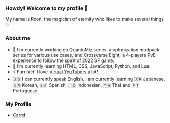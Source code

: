 ### Howdy! Welcome to my profile 👋
My name is Roon, the magician of eternity who likes to make several things ✨

### About me
- 🔭 I’m currently working on QuantuMiz series, a optimization modpack series for various use cases, and Crossverse Eight, a 4-players PvE experience to follow the spirit of 2022 SF game.
- 🌱 I’m currently learning HTML, CSS, JavaScript, Python, and Lua.
- ⚡ Fun fact: I love [Virtual YouTubers](https://virtualyoutuber.fandom.com/wiki/Virtual_YouTuber_Wiki) a lot!
- 🇺🇸 I can currently speak English. I am currently learning 🇯🇵 Japanese, 🇰🇷 Korean, 🇪🇦 Spanish, 🇮🇩 Indonesian, 🇹🇭 Thai and 🇵🇹 Portuguese.

### My Profile
- [Carrd](https://roonmoonlight.carrd.co)
